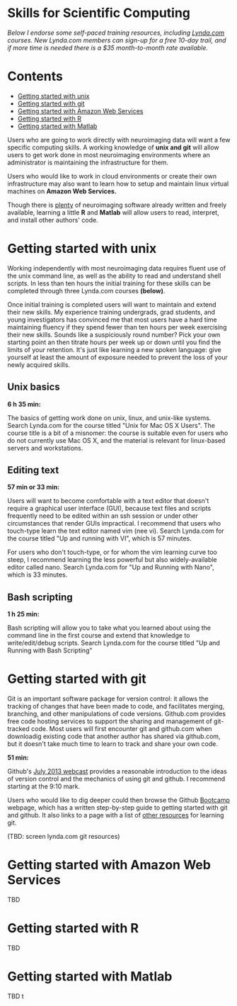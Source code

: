 # Skills for Scientific Computing

_Below I endorse some self-paced training resources, including [Lynda.com][] courses. New Lynda.com members can sign-up for a free 10-day trail, and if more time is needed there is a $35 month-to-month rate available._

Contents
=================

  * [Getting started with unix](#getting-started-with-unix)
  * [Getting started with git](#getting-started-with-git)
  * [Getting started with Amazon Web Services](#getting-started-with-amazon-web-services)
  * [Getting started with R](#getting-started-with-r)
  * [Getting started with Matlab](#getting-started-with-matlab)


Users who are going to work directly with neuroimaging data will want a few specific computing skills. A working knowledge of **unix and git** will allow users to get work done in most neuroimaging environments where an administrator is maintaining the infrastructure for them. 

Users who would like to work in cloud environments or create their own infrastructure may also want to learn how to setup and maintain linux virtual machines on **Amazon Web Services.**

Though there is [plenty](http://www.nitrc.org) of neuroimaging software already written and freely available, learning a little **R** and **Matlab** will allow users to read, interpret, and install other authors' code.


# Getting started with unix

Working independently with most neuroimaging data requires fluent use of the unix command line, as well as the ability to read and understand shell scripts.  In less than ten hours the initial training for these skills can be completed through three Lynda.com courses **(below)**. 

Once initial training is completed users will want to maintain and extend their new skills. My experience training undergrads, grad students, and young investigators has convinced me that most users have a hard time maintaining fluency if they spend fewer than ten hours per week exercising their new skills. Sounds like a suspiciously round number? Pick your own starting point an then titrate hours per week up or down until you find the limits of your retention. It's just like learning a new spoken language: give yourself at least the amount of exposure needed to prevent the loss of your newly acquired skills.

## Unix basics

**6 h 35 min:** 

The basics of getting work done on unix, linux, and unix-like systems. Search Lynda.com for the course titled "Unix for Mac OS X Users". The course title is a bit of a misnomer: the course is suitable even for users who do not currently use Mac OS X, and the material is relevant for linux-based servers and workstations.

## Editing text

**57 min or 33 min:** 

Users will want to become comfortable with a text editor that doesn't require a graphical user interface (GUI), because text files and scripts frequently need to be edited within an ssh session or under other circumstances that render GUIs impractical. I recommend that users who touch-type learn the text editor named vim (nee vi). Search Lynda.com for the course titled "Up and running with VI", which is 57 minutes. 

For users who don't touch-type, or for whom the vim learning curve too steep, I recommend learning the less powerful but also widely-available editor called nano. Search Lynda.com for "Up and Running with Nano", which is 33 minutes.

## Bash scripting

**1 h 25 min:** 

Bash scripting will allow you to take what you learned about using the command line in the first course and extend that knowledge to write/edit/debug scripts. Search Lynda.com for the course titled "Up and Running with Bash Scripting"

[Lynda.com]: http://www.lynda.com

# Getting started with git

Git is an important software package for version control: it allows the tracking of changes that have been made to code, and facilitates merging, branching, and other manipulations of code versions. Github.com provides free code hosting services to support the sharing and management of git-tracked code. Most users will first encounter git and github.com when downloadig existing code that another author has shared via github.com, but it doesn't take much time to learn to track and share your own code.

**51 min:**

Github's [July 2013 webcast][] provides a reasonable introduction to the ideas of version control and the mechanics of using git and github. I recommend starting at the 9:10 mark.

Users who would like to dig deeper could then browse the Github [Bootcamp][] webpage, which has a written step-by-step guide to  getting started with git and github. It also links to a page with a list of [other resources][] for learning git.

[Bootcamp]: https://help.github.com/categories/bootcamp/
[other resources]: https://help.github.com/articles/good-resources-for-learning-git-and-github
[July 2013 webcast]: https://www.youtube.com/watch?v=U8GBXvdmHT4

(TBD: screen lynda.com git resources)


# Getting started with Amazon Web Services

TBD

# Getting started with R

TBD

# Getting started with Matlab

TBD
t
